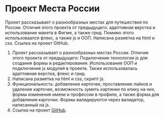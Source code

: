 # Проект Места России

Проект рассказывает о разнообразных местах для путешествия по России. Отличия этого проекта от предыдущего: адаптивная верстка и использование макета в Фигме, а также грид. Помимо этого использоваался флекс, а также js и ООП.
Написана разметка на html и css.
Ссылка на проект GitHub.


1. Проект рассказывает о разнообразных местах России. Отличия этого проекта от предыдущего: Подключение технологии js для создания формы и редактирования. Использование ООП и подключение js модулей в проекте. Также использовалась адаптивная верстка, флекс и грид.
2. Написана разметка на html и css, скрипт js. 
3. Функциональность: добавление карточек, проставление лайков и удаление карточек, возможность зумить картинки по клику на них, формы изменения имени и профессии в профиле, а также форма для добавления карточки. Формы валидируются через валидатор, написанный на js.
4. Ссылка на проект [GitHub](https://lekh4.github.io/mesto/).